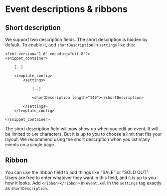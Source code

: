 # Event descriptions & ribbons

## Short description

We support two description fields. The short description is hidden by default. To enable it, add `shortDescription` in `settings` like this:

```
<?xml version="1.0" encoding="utf-8"?>
<snippet_container>

    [..]

    <template_config>
        <settings>
        
            [..]

            <shortDescription length="140"></shortDescription>

        </settings>
    </template_config>

</snippet_container>
```

The short description field will now show up when you edit an event. It will be limited to `140` characters. But it is up to you to choose a limit that fits your layout. We recommend using the short description when you list many events on a single page. 

## Ribbon

You can use the ribbon field to add things like "SALE" or "SOLD OUT". Users are free to enter whatever they want in this field, and it is up to you how it looks. Add `<ribbon></ribbon>` in `event.xml` in the `settings` tag exactly as `shortDescription`. 

